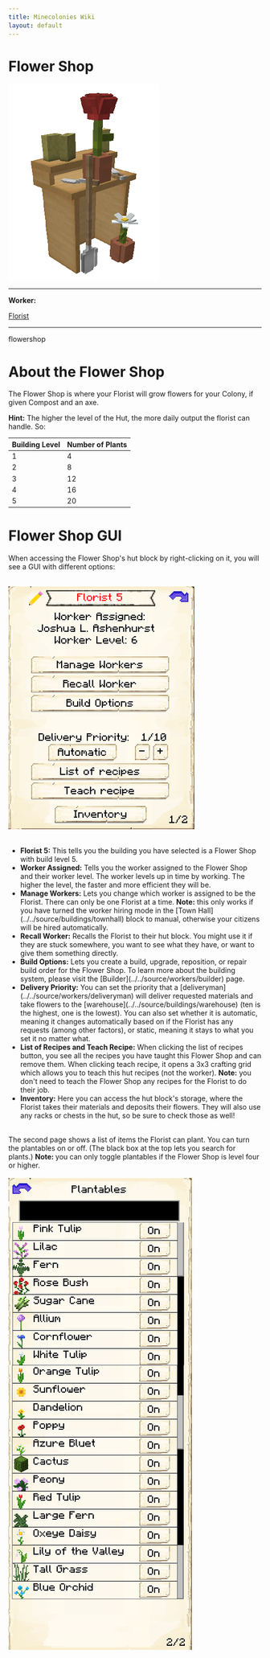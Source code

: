```yaml
---
title: Minecolonies Wiki
layout: default
---
```

# Flower Shop

<div class="infobox box text-center">
    <img src="../../assets/images/buildings/flowershop.png" alt="Flowershop's Hut" />
    <hr />
    <div class="row section-text text-left">
        <div class="col">
        <p><strong>Worker:</strong></p>
        </div>
        <div class="col">
        <p><a href="../workers/florist">Florist</a></p>
        </div>
    </div>
    <hr />
    <recipe>flowershop</recipe>
</div>

# About the Flower Shop

The Flower Shop is where your Florist will grow flowers for your Colony, if given Compost and an axe.

**Hint:** The higher the level of the Hut, the more daily output the florist can handle. So:

| Building Level | Number of Plants |
| ----- | ----- |
| 1 | 4  |
| 2 | 8  |
| 3 | 12 |
| 4 | 16 |
| 5 | 20 |

# Flower Shop GUI

When accessing the Flower Shop's hut block by right-clicking on it, you will see a GUI with different options:

<br>
<div class="row">
  <div class="col-sm-12 col-md">
    <img src="../../assets/images/gui/flowershopgui1.png" class="img-fluid mx-auto" alt="Crusher GUI">
  </div>
  <div class="col-sm-12 col-md">
  <br>
    <ul>
      <li><strong>Florist 5:</strong> This tells you the building you have selected is a Flower Shop with build level 5.</li>
      <li><strong>Worker Assigned:</strong> Tells you the worker assigned to the Flower Shop and their worker level. The worker levels up in time by working. The higher the level, the faster and more efficient they will be.</li>
      <li><strong>Manage Workers:</strong> Lets you change which worker is assigned to be the Florist. There can only be one Florist at a time. <b>Note:</b> this only works if you have turned the worker hiring mode in the [Town Hall](../../source/buildings/townhall) block to manual, otherwise your citizens will be hired automatically.</li>
      <li><strong>Recall Worker:</strong> Recalls the Florist to their hut block. You might use it if they are stuck somewhere, you want to see what they have, or want to give them something directly.</li>
      <li><strong>Build Options:</strong> Lets you create a build, upgrade, reposition, or repair build order for the Flower Shop. To learn more about the building system, please visit the [Builder](../../source/workers/builder) page.</li>
      <li><strong>Delivery Priority:</strong> You can set the priority that a [deliveryman](../../source/workers/deliveryman) will deliver requested materials and take flowers to the [warehouse](../../source/buildings/warehouse) (ten is the highest, one is the lowest). You can also set whether it is automatic, meaning it changes automatically based on if the Florist has any requests (among other factors), or static, meaning it stays to what you set it no matter what.</li>
      <li><strong>List of Recipes and Teach Recipe:</strong> When clicking the list of recipes button, you see all the recipes you have taught this Flower Shop and can remove them. When clicking teach recipe, it opens a 3x3 crafting grid which allows you to teach this hut recipes (not the worker). <b>Note:</b> you don't need to teach the Flower Shop any recipes for the Florist to do their job.</li>
      <li><strong>Inventory:</strong> Here you can access the hut block's storage, where the Florist takes their materials and deposits their flowers. They will also use any racks or chests in the hut, so be sure to check those as well!</li>
    </ul>
  </div>
</div>
<br>
The second page shows a list of items the Florist can plant. You can turn the plantables on or off. (The black box at the top lets you search for plants.) <b>Note: </b>you can only toggle plantables if the Flower Shop is level four or higher.
<br><br>

<div class="row">
  <div class="col-sm-12 col-md">
    <img src="../../assets/images/gui/flowershopgui2.png" class="img-fluid mx-auto" alt="Crusher GUI">
  </div>
</div>
